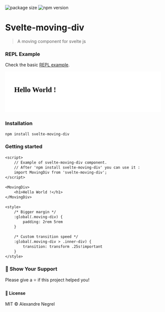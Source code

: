 ![package size](https://img.shields.io/github/size/nergel3/svelte-moving-div/src/index.svelte)
![npm version](https://img.shields.io/npm/v/svelte-moving-div?color=green)
# Svelte-moving-div

> A moving component for svelte js

### REPL Example

Check the basic [REPL example](https://svelte.dev/repl/73274fbd734d4164ab7fd281b84f5644?version=3.17.2).

![gif example](https://raw.githubusercontent.com/Nergel3/svelte-moving-div/master/resources/example.gif)

### Installation

```
npm install svelte-moving-div
```

### Getting started

```svelte
<script>
	// Example of svelte-moving-div component.
	// After 'npm install svelte-moving-div' you can use it :
	import MovingDiv from 'svelte-moving-div';
</script>

<MovingDiv>
	<h1>Hello World !</h1>
</MovingDiv>

<style>
	/* Bigger margin */
	:global(.moving-div) {
		padding: 2rem 5rem
	}
	
	/* Custom transition speed */
	:global(.moving-div > .inner-div) {
		transition: transform .25s!important
	}
</style>
```

### :stars: Show Your Support
Please give a :star: if this project helped you!

#### :scroll: License
MIT © Alexandre Negrel

